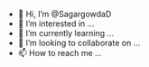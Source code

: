 - 👋 Hi, I’m @SagargowdaD
- 👀 I’m interested in ...
- 🌱 I’m currently learning ...
- 💞️ I’m looking to collaborate on ...
- 📫 How to reach me ...

<!---
SagargowdaD/SagargowdaD is a ✨ particular ✨ repository because its `README.md` (this file) appears on your GitHub profile.
You can click the Preview link to take a look at your changes.
--->
